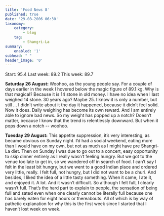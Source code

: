 ```yaml
---
title: 'Food News 8'
published: true
date: '29-08-2006 06:30'
taxonomy:
    category:
        - blog
    tag:
        - Shangri-La
summary:
    enabled: '1'
subhead: " "
header_image: '0'
---
```


Start: 95.4 Last week: 89.2  This week: 89.7

**Saturday 26 August:** Woohoo, as the young people say. For a couple of days earlier in the week I hovered below the magic figure of 89.1 kg. Why is that magical? Because it is 14 stone in old money. I have no idea when I last weighed 14 stone. 30 years ago? Maybe 25. I know it is only a number, but still ... I didn’t write about it the day it happened, because it didn’t feel solid. Now it does. Daily weighing has become its own reward. And I am entirely able to ignore bad news. So my weight has popped up a notch? Doesn’t matter, because I know that the trend is relentlessly downward. But when it pops down a notch -- woohoo.

**Tuesday 29 August:** This appetite suppression, it’s very interesting, as became obvious on Sunday night. I’d had a social weekend, eating more than I would have on my own, but not as much as I might have pre Shangri-La diet. Then on Sunday I was due to go out to a concert, easy opportunity to skip dinner entirely as I really wasn’t feeling hungry. But we got to the venue too late to get in, so we wandered off in search of food. I can’t say I felt in the least bit hungry, but we went to a good Indian place and ordered very little, really. I felt full, not hungry, but I did not want to be a churl. And besides, I liked the idea of a little tasty something. When it came, I ate it, and enjoyed it. A lot. And it wasn’t difficult. So although I felt full, I clearly wasn’t full. That’s the hard part to explain to people, the sensation of being full and sated even when one clearly cannot be literally full because one has barely eaten for eight hours or thereabouts. All of which is by way of pathetic explanation for why this is the first week since I started that I haven’t lost week on week.

